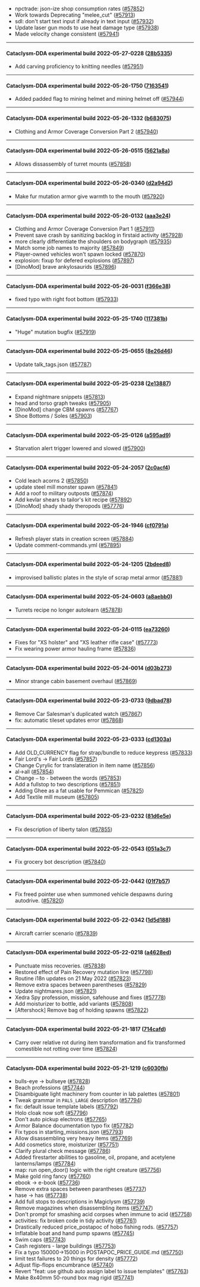 * npctrade: json-ize shop consumption rates ([#57852](https://github.com/CleverRaven/Cataclysm-DDA/pull/57852))
* Work towards Deprecating "melee_cut" ([#57913](https://github.com/CleverRaven/Cataclysm-DDA/pull/57913))
* sdl: don't start text input if already in text input ([#57932](https://github.com/CleverRaven/Cataclysm-DDA/pull/57932))
* Update laser gun mods to use heat damage type ([#57938](https://github.com/CleverRaven/Cataclysm-DDA/pull/57938))
* Made velocity change consistent ([#57941](https://github.com/CleverRaven/Cataclysm-DDA/pull/57941))

---

#### Cataclysm-DDA experimental build 2022-05-27-0228 ([28b5335](https://github.com/CleverRaven/Cataclysm-DDA/releases/tag/cdda-experimental-2022-05-27-0228))

* Add carving proficiency to knitting needles ([#57951](https://github.com/CleverRaven/Cataclysm-DDA/pull/57951))

---

#### Cataclysm-DDA experimental build 2022-05-26-1750 ([7163541](https://github.com/CleverRaven/Cataclysm-DDA/releases/tag/cdda-experimental-2022-05-26-1750))

* Added padded flag to mining helmet and mining helmet off ([#57944](https://github.com/CleverRaven/Cataclysm-DDA/pull/57944))

---

#### Cataclysm-DDA experimental build 2022-05-26-1332 ([b683075](https://github.com/CleverRaven/Cataclysm-DDA/releases/tag/cdda-experimental-2022-05-26-1332))

* Clothing and Armor Coverage Conversion Part 2 ([#57940](https://github.com/CleverRaven/Cataclysm-DDA/pull/57940))

---

#### Cataclysm-DDA experimental build 2022-05-26-0515 ([5621a8a](https://github.com/CleverRaven/Cataclysm-DDA/releases/tag/cdda-experimental-2022-05-26-0515))

* Allows dissassembly of turret mounts ([#57858](https://github.com/CleverRaven/Cataclysm-DDA/pull/57858))

---

#### Cataclysm-DDA experimental build 2022-05-26-0340 ([d2a94d2](https://github.com/CleverRaven/Cataclysm-DDA/releases/tag/cdda-experimental-2022-05-26-0340))

* Make fur mutation armor give warmth to the mouth ([#57920](https://github.com/CleverRaven/Cataclysm-DDA/pull/57920))

---

#### Cataclysm-DDA experimental build 2022-05-26-0132 ([aaa3e24](https://github.com/CleverRaven/Cataclysm-DDA/releases/tag/cdda-experimental-2022-05-26-0132))

* Clothing and Armor Coverage Conversion Part 1 ([#57911](https://github.com/CleverRaven/Cataclysm-DDA/pull/57911))
* Prevent save crash by sanitizing backlog in firstaid activity ([#57928](https://github.com/CleverRaven/Cataclysm-DDA/pull/57928))
* more clearly differentiate the shoulders on bodygraph ([#57935](https://github.com/CleverRaven/Cataclysm-DDA/pull/57935))
* Match some job names to majority ([#57849](https://github.com/CleverRaven/Cataclysm-DDA/pull/57849))
* Player-owned vehicles won't spawn locked ([#57870](https://github.com/CleverRaven/Cataclysm-DDA/pull/57870))
* explosion: fixup for defered explosions ([#57897](https://github.com/CleverRaven/Cataclysm-DDA/pull/57897))
* [DinoMod] brave ankylosaurids ([#57896](https://github.com/CleverRaven/Cataclysm-DDA/pull/57896))

---

#### Cataclysm-DDA experimental build 2022-05-26-0031 ([f366e38](https://github.com/CleverRaven/Cataclysm-DDA/releases/tag/cdda-experimental-2022-05-26-0031))

* fixed typo with right foot bottom ([#57933](https://github.com/CleverRaven/Cataclysm-DDA/pull/57933))

---

#### Cataclysm-DDA experimental build 2022-05-25-1740 ([117381b](https://github.com/CleverRaven/Cataclysm-DDA/releases/tag/cdda-experimental-2022-05-25-1740))

* "Huge" mutation bugfix ([#57919](https://github.com/CleverRaven/Cataclysm-DDA/pull/57919))

---

#### Cataclysm-DDA experimental build 2022-05-25-0655 ([8e26d46](https://github.com/CleverRaven/Cataclysm-DDA/releases/tag/cdda-experimental-2022-05-25-0655))

* Update talk_tags.json ([#57787](https://github.com/CleverRaven/Cataclysm-DDA/pull/57787))

---

#### Cataclysm-DDA experimental build 2022-05-25-0238 ([2e13887](https://github.com/CleverRaven/Cataclysm-DDA/releases/tag/cdda-experimental-2022-05-25-0238))

* Expand nightmare snippets ([#57813](https://github.com/CleverRaven/Cataclysm-DDA/pull/57813))
* head and torso graph tweaks ([#57905](https://github.com/CleverRaven/Cataclysm-DDA/pull/57905))
* [DinoMod] change CBM spawns ([#57767](https://github.com/CleverRaven/Cataclysm-DDA/pull/57767))
* Shoe Bottoms / Soles ([#57903](https://github.com/CleverRaven/Cataclysm-DDA/pull/57903))

---

#### Cataclysm-DDA experimental build 2022-05-25-0126 ([a595ad9](https://github.com/CleverRaven/Cataclysm-DDA/releases/tag/cdda-experimental-2022-05-25-0126))

* Starvation alert trigger lowered and slowed ([#57900](https://github.com/CleverRaven/Cataclysm-DDA/pull/57900))

---

#### Cataclysm-DDA experimental build 2022-05-24-2057 ([2c0acf4](https://github.com/CleverRaven/Cataclysm-DDA/releases/tag/cdda-experimental-2022-05-24-2057))

* Cold leach acorns 2 ([#57850](https://github.com/CleverRaven/Cataclysm-DDA/pull/57850))
* update steel mill monster spawn ([#57841](https://github.com/CleverRaven/Cataclysm-DDA/pull/57841))
* Add a roof to military outposts ([#57874](https://github.com/CleverRaven/Cataclysm-DDA/pull/57874))
* Add kevlar shears to tailor's kit recipe ([#57892](https://github.com/CleverRaven/Cataclysm-DDA/pull/57892))
* [DinoMod] shady shady theropods ([#57776](https://github.com/CleverRaven/Cataclysm-DDA/pull/57776))

---

#### Cataclysm-DDA experimental build 2022-05-24-1946 ([cf0791a](https://github.com/CleverRaven/Cataclysm-DDA/releases/tag/cdda-experimental-2022-05-24-1946))

* Refresh player stats in creation screen ([#57884](https://github.com/CleverRaven/Cataclysm-DDA/pull/57884))
* Update comment-commands.yml ([#57895](https://github.com/CleverRaven/Cataclysm-DDA/pull/57895))

---

#### Cataclysm-DDA experimental build 2022-05-24-1205 ([2bdeed8](https://github.com/CleverRaven/Cataclysm-DDA/releases/tag/cdda-experimental-2022-05-24-1205))

* improvised ballistic plates in the style of scrap metal armor ([#57881](https://github.com/CleverRaven/Cataclysm-DDA/pull/57881))

---

#### Cataclysm-DDA experimental build 2022-05-24-0603 ([a8aebb0](https://github.com/CleverRaven/Cataclysm-DDA/releases/tag/cdda-experimental-2022-05-24-0603))

* Turrets recipe no longer autolearn ([#57878](https://github.com/CleverRaven/Cataclysm-DDA/pull/57878))

---

#### Cataclysm-DDA experimental build 2022-05-24-0115 ([ea73260](https://github.com/CleverRaven/Cataclysm-DDA/releases/tag/cdda-experimental-2022-05-24-0115))

* Fixes for "XS holster" and "XS leather rifle case" ([#57773](https://github.com/CleverRaven/Cataclysm-DDA/pull/57773))
* Fix wearing power armor hauling frame ([#57836](https://github.com/CleverRaven/Cataclysm-DDA/pull/57836))

---

#### Cataclysm-DDA experimental build 2022-05-24-0014 ([d03b273](https://github.com/CleverRaven/Cataclysm-DDA/releases/tag/cdda-experimental-2022-05-24-0014))

* Minor strange cabin basement overhaul ([#57869](https://github.com/CleverRaven/Cataclysm-DDA/pull/57869))

---

#### Cataclysm-DDA experimental build 2022-05-23-0733 ([9dbad78](https://github.com/CleverRaven/Cataclysm-DDA/releases/tag/cdda-experimental-2022-05-23-0733))

* Remove Car Salesman's duplicated watch  ([#57867](https://github.com/CleverRaven/Cataclysm-DDA/pull/57867))
* fix: automatic tileset updates error ([#57868](https://github.com/CleverRaven/Cataclysm-DDA/pull/57868))

---

#### Cataclysm-DDA experimental build 2022-05-23-0333 ([cd1303a](https://github.com/CleverRaven/Cataclysm-DDA/releases/tag/cdda-experimental-2022-05-23-0333))

* Add OLD_CURRENCY flag for strap/bundle to reduce keypress ([#57833](https://github.com/CleverRaven/Cataclysm-DDA/pull/57833))
* Fair Lord's → Fair Lords ([#57857](https://github.com/CleverRaven/Cataclysm-DDA/pull/57857))
* Change Cyrylic for translateration in item name ([#57856](https://github.com/CleverRaven/Cataclysm-DDA/pull/57856))
* al→all ([#57854](https://github.com/CleverRaven/Cataclysm-DDA/pull/57854))
* Change `–` to `-` between the words ([#57853](https://github.com/CleverRaven/Cataclysm-DDA/pull/57853))
* Add a fullstop to two descriptions ([#57851](https://github.com/CleverRaven/Cataclysm-DDA/pull/57851))
* Adding Ghee as a fat usable for Pemmican ([#57825](https://github.com/CleverRaven/Cataclysm-DDA/pull/57825))
* Add Textile mill museum ([#57805](https://github.com/CleverRaven/Cataclysm-DDA/pull/57805))

---

#### Cataclysm-DDA experimental build 2022-05-23-0232 ([81d6e5e](https://github.com/CleverRaven/Cataclysm-DDA/releases/tag/cdda-experimental-2022-05-23-0232))

* Fix description of liberty talon ([#57855](https://github.com/CleverRaven/Cataclysm-DDA/pull/57855))

---

#### Cataclysm-DDA experimental build 2022-05-22-0543 ([051a3c7](https://github.com/CleverRaven/Cataclysm-DDA/releases/tag/cdda-experimental-2022-05-22-0543))

* Fix grocery bot description ([#57840](https://github.com/CleverRaven/Cataclysm-DDA/pull/57840))

---

#### Cataclysm-DDA experimental build 2022-05-22-0442 ([01f7b57](https://github.com/CleverRaven/Cataclysm-DDA/releases/tag/cdda-experimental-2022-05-22-0442))

* Fix freed pointer use when summoned vehicle despawns during autodrive. ([#57820](https://github.com/CleverRaven/Cataclysm-DDA/pull/57820))

---

#### Cataclysm-DDA experimental build 2022-05-22-0342 ([1d5d188](https://github.com/CleverRaven/Cataclysm-DDA/releases/tag/cdda-experimental-2022-05-22-0342))

* Aircraft carrier scenario ([#57839](https://github.com/CleverRaven/Cataclysm-DDA/pull/57839))

---

#### Cataclysm-DDA experimental build 2022-05-22-0218 ([a4628ed](https://github.com/CleverRaven/Cataclysm-DDA/releases/tag/cdda-experimental-2022-05-22-0218))

* Punctuate miss recoveries. ([#57838](https://github.com/CleverRaven/Cataclysm-DDA/pull/57838))
* Restored effect of Pain Recovery mutation line ([#57798](https://github.com/CleverRaven/Cataclysm-DDA/pull/57798))
* Routine i18n updates on 21 May 2022 ([#57823](https://github.com/CleverRaven/Cataclysm-DDA/pull/57823))
* Remove extra spaces between parentheses ([#57829](https://github.com/CleverRaven/Cataclysm-DDA/pull/57829))
* Update nightmares.json ([#57821](https://github.com/CleverRaven/Cataclysm-DDA/pull/57821))
* Xedra Spy profession, mission, safehouse and fixes ([#57778](https://github.com/CleverRaven/Cataclysm-DDA/pull/57778))
* Add moisturizer to bottle, add variants ([#57808](https://github.com/CleverRaven/Cataclysm-DDA/pull/57808))
* [Aftershock] Remove bag of holding spawns ([#57822](https://github.com/CleverRaven/Cataclysm-DDA/pull/57822))

---

#### Cataclysm-DDA experimental build 2022-05-21-1817 ([714cafd](https://github.com/CleverRaven/Cataclysm-DDA/releases/tag/cdda-experimental-2022-05-21-1817))

* Carry over relative rot during item transformation and fix transformed comestible not rotting over time ([#57824](https://github.com/CleverRaven/Cataclysm-DDA/pull/57824))

---

#### Cataclysm-DDA experimental build 2022-05-21-1219 ([c6030fb](https://github.com/CleverRaven/Cataclysm-DDA/releases/tag/cdda-experimental-2022-05-21-1219))

* bulls-eye → bullseye ([#57828](https://github.com/CleverRaven/Cataclysm-DDA/pull/57828))
* Beach professions ([#57744](https://github.com/CleverRaven/Cataclysm-DDA/pull/57744))
* Disambiguate light machinery from counter in lab palettes ([#57801](https://github.com/CleverRaven/Cataclysm-DDA/pull/57801))
* Tweak grammar in `PALS_LARGE` description ([#57794](https://github.com/CleverRaven/Cataclysm-DDA/pull/57794))
* fix: default issue template labels ([#57792](https://github.com/CleverRaven/Cataclysm-DDA/pull/57792))
* Holo cloak now soft ([#57796](https://github.com/CleverRaven/Cataclysm-DDA/pull/57796))
* Don't auto pickup electrons ([#57765](https://github.com/CleverRaven/Cataclysm-DDA/pull/57765))
* Armor Balance documentation typo fix ([#57782](https://github.com/CleverRaven/Cataclysm-DDA/pull/57782))
* Fix typos in starting_missions.json ([#57793](https://github.com/CleverRaven/Cataclysm-DDA/pull/57793))
* Allow disassembling very heavy items ([#57769](https://github.com/CleverRaven/Cataclysm-DDA/pull/57769))
* Add cosmetics store, moisturizer ([#57751](https://github.com/CleverRaven/Cataclysm-DDA/pull/57751))
* Clarify plural check message ([#57786](https://github.com/CleverRaven/Cataclysm-DDA/pull/57786))
* Added firestarter abilities to gasoline, oil, propane, and acetylene lanterns/lamps ([#57784](https://github.com/CleverRaven/Cataclysm-DDA/pull/57784))
* map: run open_door() logic with the right creature ([#57756](https://github.com/CleverRaven/Cataclysm-DDA/pull/57756))
* Make gold ring fancy ([#57760](https://github.com/CleverRaven/Cataclysm-DDA/pull/57760))
* ebook → e-book ([#57736](https://github.com/CleverRaven/Cataclysm-DDA/pull/57736))
* Remove extra spaces between parantheses ([#57737](https://github.com/CleverRaven/Cataclysm-DDA/pull/57737))
* hase → has ([#57738](https://github.com/CleverRaven/Cataclysm-DDA/pull/57738))
* Add full stops to descriptions in Magiclysm ([#57739](https://github.com/CleverRaven/Cataclysm-DDA/pull/57739))
* Remove magazines when disassembling items ([#57747](https://github.com/CleverRaven/Cataclysm-DDA/pull/57747))
* Don't prompt for smashing acid corpses when immune to acid ([#57758](https://github.com/CleverRaven/Cataclysm-DDA/pull/57758))
* activities: fix broken code in tidy activity ([#57761](https://github.com/CleverRaven/Cataclysm-DDA/pull/57761))
* Drastically reduced price_postapoc of hobo fishing rods. ([#57757](https://github.com/CleverRaven/Cataclysm-DDA/pull/57757))
* Inflatable boat and hand pump spawns ([#57745](https://github.com/CleverRaven/Cataclysm-DDA/pull/57745))
* Swim caps ([#57743](https://github.com/CleverRaven/Cataclysm-DDA/pull/57743))
* Cash registers - large buildings ([#57753](https://github.com/CleverRaven/Cataclysm-DDA/pull/57753))
* Fix a typo 150000->15000 in POSTAPOC_PRICE_GUIDE.md ([#57750](https://github.com/CleverRaven/Cataclysm-DDA/pull/57750))
* limit test failures to 20 things for density ([#57772](https://github.com/CleverRaven/Cataclysm-DDA/pull/57772))
* Adjust flip-flops encumbrance ([#57740](https://github.com/CleverRaven/Cataclysm-DDA/pull/57740))
* Revert "feat: use github auto assign label to issue templates" ([#57763](https://github.com/CleverRaven/Cataclysm-DDA/pull/57763))
* Make 8x40mm 50-round box mag rigid ([#57741](https://github.com/CleverRaven/Cataclysm-DDA/pull/57741))
